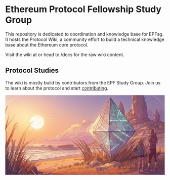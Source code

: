 # Ethereum Protocol Fellowship Study Group

This repository is dedicated to coordination and knowledge base for EPFsg. It hosts the Protocol Wiki, a community effort to build a technical knowledge base about the Ethereum core protocol. 

Visit the wiki at <domain> or head to /docs for the raw wiki content. 

## Protocol Studies

The wiki is mostly build by contributors from the EPF Study Group. Join us to learn about the protocol and start [contributing](/docs/contributing.md). 

![](/docs/images/epfsg_hero.jpg)